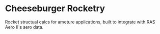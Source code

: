 # Cheeseburger Rocketry
 Rocket structual calcs for ameture applications, built to integrate with RAS Aero II's aero data.
